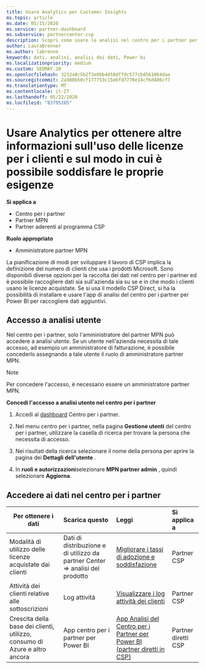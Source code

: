 ```yaml
---
title: Usare Analytics per Customer Insights
ms.topic: article
ms.date: 05/15/2020
ms.service: partner-dashboard
ms.subservice: partnercenter-csp
description: Scopri come usare le analisi nel centro per i partner per comprendere meglio il tuo business e come i tuoi clienti usano le licenze acquistate.
author: LauraBrenner
ms.author: labrenne
keywords: dati, analisi, analisi dei dati, Power bi
ms.localizationpriority: medium
ms.custom: SEOMAY.20
ms.openlocfilehash: 3232a8c5b2f3e0bb4458dffdc577cbd561064dae
ms.sourcegitcommit: 2a980b50cf177753c15ebfd7770e14cf6d486cf7
ms.translationtype: MT
ms.contentlocale: it-IT
ms.lasthandoff: 05/22/2020
ms.locfileid: "83795205"
---
```

# <a name="use-analytics-to-learn-more-about-customer-license-use-and-how-you-can-help-meet-their-needs"></a>Usare Analytics per ottenere altre informazioni sull'uso delle licenze per i clienti e sul modo in cui è possibile soddisfare le proprie esigenze

**Si applica a**

- Centro per i partner
- Partner MPN
- Partner aderenti al programma CSP

**Ruolo appropriato**

- Amministratore partner MPN

La pianificazione di modi per sviluppare il lavoro di CSP implica la definizione del numero di clienti che usa i prodotti Microsoft. Sono disponibili diverse opzioni per la raccolta dei dati nel centro per i partner ed è possibile raccogliere dati sia sull'azienda sia su se e in che modo i clienti usano le licenze acquistate. Se si usa il modello CSP Direct, si ha la possibilità di installare e usare l'app di analisi del centro per i partner per Power BI per raccogliere dati aggiuntivi.

## <a name="access-to-user-analytics"></a>Accesso a analisi utente

Nel centro per i partner, solo l'amministratore del partner MPN può accedere a analisi utente. Se un utente nell'azienda necessita di tale accesso, ad esempio un amministratore di fatturazione, è possibile concederlo assegnando a tale utente il ruolo di amministratore partner MPN.

>[!NOTE] 
>Per concedere l'accesso, è necessario essere un amministratore partner MPN.

**Concedi l'accesso a analisi utente nel centro per i partner** 

1. Accedi al [dashboard](https://partner.microsoft.com/dashboard) Centro per i partner.

2. Nel menu centro per i partner, nella pagina **Gestione utenti** del centro per i partner, utilizzare la casella di ricerca per trovare la persona che necessita di accesso.
2.  Nei risultati della ricerca selezionare il nome della persona per aprire la pagina dei **Dettagli dell'utente** .
3.  In **ruoli e autorizzazioni**selezionare **MPN partner admin** , quindi selezionare **Aggiorna**.

 
## <a name="access-data-in-partner-center"></a>Accedere ai dati nel centro per i partner

|**Per ottenere i dati**   |**Scarica questo**   |**Leggi**   | **Si applica a**    |
|---------------------|:-----------------------|:---------------|:--------------|
|Modalità di utilizzo delle licenze acquistate dai clienti   |Dati di distribuzione e di utilizzo da partner Center => analisi del prodotto   |[Migliorare i tassi di adozione e soddisfazione](increasing-adoption-and-satisfaction.md)|Partner CSP|
|Attività dei clienti relative alle sottoscrizioni   |Log attività   |[Visualizzare i log attività dei clienti](activity-logs.md)|Partner CSP   |
|Crescita della base dei clienti, utilizzo, consumo di Azure e altro ancora   |App centro per i partner per Power BI   |[App Analisi del Centro per i Partner per Power BI (partner diretti in CSP)](power-bi-app-for-direct-partners.md)|Partner diretti CSP|






